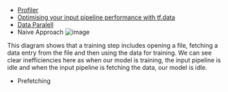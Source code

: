- [Profiler](https://www.tensorflow.org/guide/profiler)
- [Optimising your input pipeline performance with tf.data](https://towardsdatascience.com/optimising-your-input-pipeline-performance-with-tf-data-part-1-32e52a30cac4)
- [Data Paralell](https://www.tensorflow.org/guide/data_performance)
- Naive Approach
![image](https://user-images.githubusercontent.com/64508435/171122698-87916fcc-6102-42c1-918b-3e4be80c02e1.png)

This diagram shows that a training step includes opening a file, fetching a data entry from the file and then using the data for training. We can see clear inefficiencies here as when our model is training, the input pipeline is idle and when the input pipeline is fetching the data, our model is idle.
- Prefetching
